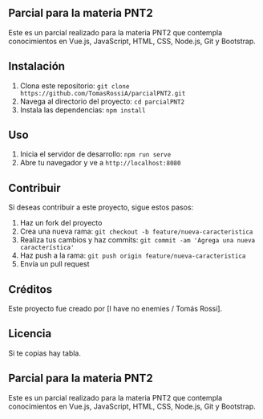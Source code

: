 ## Parcial para la materia PNT2

Este es un parcial realizado para la materia PNT2 que contempla conocimientos en Vue.js, JavaScript, HTML, CSS, Node.js, Git y Bootstrap.

## Instalación

1. Clona este repositorio: `git clone https://github.com/TomasRossiA/parcialPNT2.git`
2. Navega al directorio del proyecto: `cd parcialPNT2`
3. Instala las dependencias: `npm install`

## Uso

1. Inicia el servidor de desarrollo: `npm run serve`
2. Abre tu navegador y ve a `http://localhost:8080`

## Contribuir

Si deseas contribuir a este proyecto, sigue estos pasos:

1. Haz un fork del proyecto
2. Crea una nueva rama: `git checkout -b feature/nueva-caracteristica`
3. Realiza tus cambios y haz commits: `git commit -am 'Agrega una nueva característica'`
4. Haz push a la rama: `git push origin feature/nueva-caracteristica`
5. Envía un pull request

## Créditos

Este proyecto fue creado por [I have no enemies / Tomás Rossi].

## Licencia

Si te copias hay tabla.

## Parcial para la materia PNT2

Este es un parcial realizado para la materia PNT2 que contempla conocimientos en Vue.js, JavaScript, HTML, CSS, Node.js, Git y Bootstrap.
